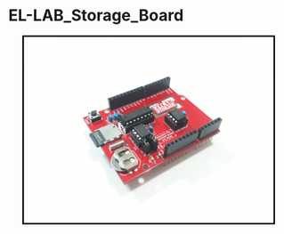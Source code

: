 # EL-LAB_Storage_Board

<p align="center">
  <img width="90%" height="90%" src="https://github.com/EL-LAB/EL-LAB_Storage_Board/blob/master/Images/18_TarjetaLista.jpg">
</p>
